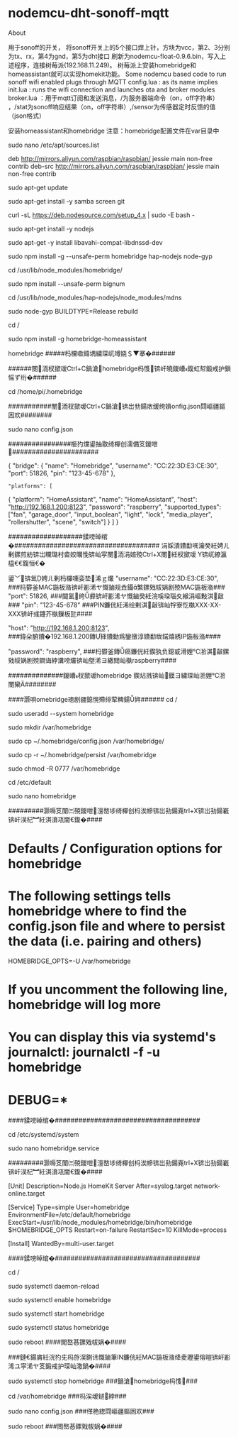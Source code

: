# nodemcu-dht-sonoff-mqtt
About

用于sonoff的开关，
将sonoff开关上的5个接口焊上针，方块为vcc，第2、3分别为tx、rx，第4为gnd，第5为dht接口
刷新为nodemcu-float-0.9.6.bin，写入上述程序，连接树莓派(192.168.11.249)。
树莓派上安装homebridge和 homeassistant就可以实现homekit功能。
Some nodemcu based code to run sonoff wifi enabled plugs through MQTT
config.lua : as its name implies
init.lua : runs the wifi connection and launches ota and broker modules
broker.lua ：用于mqtt订阅和发送消息，/为服务器端命令（on，off字符串）
，/stat为sonoff响应结果（on，off字符串）,/sensor为传感器定时反馈的值（json格式）


安装homeassistant和homebridge
注意：homebridge配置文件在var目录中


sudo nano /etc/apt/sources.list

deb http://mirrors.aliyun.com/raspbian/raspbian/ jessie main non-free contrib
deb-src http://mirrors.aliyun.com/raspbian/raspbian/ jessie main non-free contrib

sudo apt-get update

sudo apt-get install -y samba screen git

curl -sL https://deb.nodesource.com/setup_4.x | sudo -E bash -

sudo apt-get install -y nodejs

sudo apt-get -y install libavahi-compat-libdnssd-dev

sudo npm install -g --unsafe-perm homebridge hap-nodejs node-gyp

cd /usr/lib/node_modules/homebridge/

sudo npm install --unsafe-perm bignum

cd /usr/lib/node_modules/hap-nodejs/node_modules/mdns

sudo node-gyp BUILDTYPE=Release rebuild

cd /

sudo npm install -g homebridge-homeassistant

homebridge           #####杩欓噷鍏堣繍琛屼竴娆＄▼搴�######

######閿洏杈撳叆Ctrl+C鍋滄homebridge杩愯锛屽皢鍐嶆鍑虹幇鍛戒护鎻愮ず绗�######

cd /home/pi/.homebridge

###########閿洏杈撳叆Ctrl+C鍋滄锛岀劧鍚庡缓绔媍onfig.json閰嶇疆鏂囦欢########

sudo nano config.json

################榧犳爣鍙抽敭绮樿创濡備笅鍐呭######################

{
    "bridge": {
        "name": "Homebridge",
        "username": "CC:22:3D:E3:CE:30",
        "port": 51826,
        "pin": "123-45-678"
    },
    
    "platforms": [
  {
    "platform": "HomeAssistant",
    "name": "HomeAssistant",
    "host": "http://192.168.1.200:8123",
    "password": "raspberry",
    "supported_types": ["fan", "garage_door", "input_boolean", "light", "lock", "media_player", "rollershutter", "scene", "switch"]
  }
    ]
}

###################鍒嗙晫绾�#####################################
涓婇潰鐨勫唴瀹癸紝娉ㄦ剰鏍煎紡锛岀矘璐村畬姣曞悗锛屾寜閿洏涓婄殑Ctrl+X閿紝杈撳叆 Y锛屼繚瀛橀€€鍑恒€�


鍙﹀锛氳娉ㄦ剰杩欏嚑娈垫浠ｇ爜
   "username": "CC:22:3D:E3:CE:30",   ###杩欎釜MAC鍦板潃锛屽彲浠ヤ慨鏀规垚鑷繁鏍戣帗娲剧殑MAC鍦板潃###
   "port": 51826,                     ###閫氳绔彛锛屽彲浠ヤ慨鏀癸紝浣嗘垜瑙夊緱涓嶇敤淇敼### 
   "pin": "123-45-678"                ###PIN鐮侊紝浠绘剰淇敼锛屾牸寮忔槸XXX-XX-XXX锛屽彧鑳芥槸鏁板瓧####

"host": "http://192.168.1.200:8123",      
###鍏朵腑鐨�192.168.1.200鏄綘鐨勬爲鑾撴淳鐨勫眬鍩熺綉IP鍦板潃####

 "password": "raspberry",
###杩欎釜鏄瘑鐮侊紝鍥犱负鎴戜滑娌℃湁淇敼鏍戣帗娲剧殑鐧诲綍瀵嗙爜锛屾墍浠ヨ繖閲屾槸raspberry#### 


##############鍐嶆杈撳叆homebridge  鍥炶溅锛屾鏌ヨ繍琛屾湁娌℃湁閿欒########


####灏唄omebridge璁剧疆鎴愰殢绯荤粺鍚姩######
cd /

sudo useradd --system homebridge

sudo mkdir /var/homebridge

sudo cp ~/.homebridge/config.json /var/homebridge/

sudo cp -r ~/.homebridge/persist /var/homebridge

sudo chmod -R 0777 /var/homebridge

cd /etc/default

sudo nano homebridge

#########灏嗕笅闈㈢殑鍐呭澶嶅埗绮樿创杩涘幓锛岀劧鍚嶤trl+X锛岀劧鍚嶻锛屽洖杞︼紝淇濆瓨閫€鍑�####

# Defaults / Configuration options for homebridge
# The following settings tells homebridge where to find the config.json file and where to persist the data (i.e. pairing and others)
HOMEBRIDGE_OPTS=-U /var/homebridge

# If you uncomment the following line, homebridge will log more 
# You can display this via systemd's journalctl: journalctl -f -u homebridge
# DEBUG=*

####鍒嗙晫绾�#####################################

cd /etc/systemd/system

sudo nano homebridge.service

#########灏嗕笅闈㈢殑鍐呭澶嶅埗绮樿创杩涘幓锛岀劧鍚嶤trl+X锛岀劧鍚嶻锛屽洖杞︼紝淇濆瓨閫€鍑�####

[Unit]
Description=Node.js HomeKit Server 
After=syslog.target network-online.target

[Service]
Type=simple
User=homebridge
EnvironmentFile=/etc/default/homebridge
ExecStart=/usr/lib/node_modules/homebridge/bin/homebridge $HOMEBRIDGE_OPTS
Restart=on-failure
RestartSec=10
KillMode=process

[Install]
WantedBy=multi-user.target

####鍒嗙晫绾�#####################################

cd /

sudo systemctl daemon-reload

sudo systemctl enable homebridge

sudo systemctl start homebridge

sudo systemctl status homebridge

sudo reboot      ####閲嶅惎鏍戣帗娲�####

###鏈€鍚庯紝浣犳兂杩斿洖鍘讳慨鏀筆IN鐮侊紝MAC鍦板潃绛夌瓑鍙傛暟锛屽彲浠ユ寜浠ヤ笅鍛戒护琛屾潵鍋�####

sudo systemctl stop homebridge         ###鍋滄homebridge杩愯###

cd /var/homebridge                     ###杩涘叆鐩綍###   

sudo nano config.json                  ###缂栬緫閰嶇疆鏂囦欢###                 

sudo reboot                            ###閲嶅惎鏍戣帗娲�#### 

